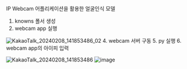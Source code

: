 IP Webcam 어플리케이션을 활용한 얼굴인식 모델

1. knowns 폴서 생성
2. webcam app 실행
   
  ![KakaoTalk_20240208_141853486_02](https://github.com/SqurareEgg/IPWebCam_FaceRecognation/assets/148935595/a2f3cf27-75b0-4011-afdd-307c4c36447b)
4. webcam 서버 구동
5. py 실행
6. webcam app의 아이피 입력
   
   ![KakaoTalk_20240208_141853486](https://github.com/SqurareEgg/IPWebCam_FaceRecognation/assets/148935595/ab7ff96d-e907-45bd-876d-3612a6cc6df8)
   ![image](https://github.com/SqurareEgg/IPWebCam_FaceRecognation/assets/148935595/fe0aa825-a0b9-48fc-9cd1-7fe22c0f4790)
